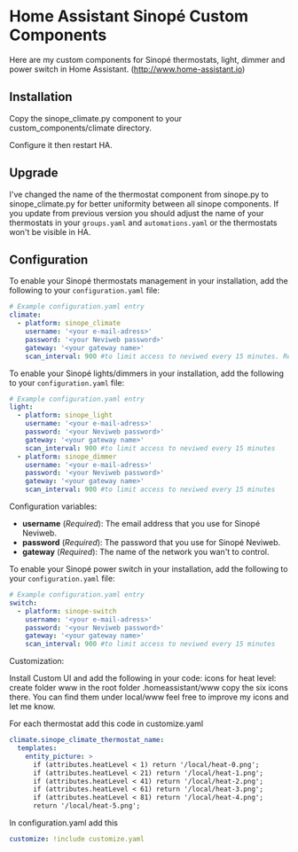# Home Assistant Sinopé Custom Components

Here are my custom components for Sinopé thermostats, light, dimmer and power switch in Home Assistant. (http://www.home-assistant.io)

## Installation
Copy the sinope_climate.py component to your custom_components/climate directory.

Configure it then restart HA.

## Upgrade

I've changed the name of the thermostat component from sinope.py to sinope_climate.py for better uniformity between all sinope components. If you update from previous version you should adjust the name of your thermostats in your `groups.yaml` and `automations.yaml` or the thermostats won't be visible in HA.

## Configuration

To enable your Sinopé thermostats management in your installation, add the following to your `configuration.yaml` file:

```yaml
# Example configuration.yaml entry
climate:
  - platform: sinope_climate
    username: '<your e-mail-adress>'
    password: '<your Neviweb password>'
    gateway: '<your gateway name>'
    scan_interval: 900 #to limit access to neviwed every 15 minutes. Requested by Sinope. They will upgrade there neviweb to allow more frequent request.  
```

To enable your Sinopé lights/dimmers in your installation, add the following to your `configuration.yaml` file:
```yaml
# Example configuration.yaml entry
light:
  - platform: sinope_light
    username: '<your e-mail-adress>'
    password: '<your Neviweb password>'
    gateway: '<your gateway name>'
    scan_interval: 900 #to limit access to neviwed every 15 minutes
  - platform: sinope_dimmer
    username: '<your e-mail-adress>'
    password: '<your Neviweb password>'
    gateway: '<your gateway name>'
    scan_interval: 900 #to limit access to neviwed every 15 minutes  
```

Configuration variables:

- **username** (*Required*): The email address that you use for Sinopé Neviweb.
- **password** (*Required*): The password that you use for Sinopé Neviweb.
- **gateway** (*Required*): The name of the network you wan't to control.

To enable your Sinopé power switch in your installation, add the following to your `configuration.yaml` file:

```yaml
# Example configuration.yaml entry
switch:
  - platform: sinope-switch
    username: '<your e-mail-adress>'
    password: '<your Neviweb password>'
    gateway: '<your gateway name>'
    scan_interval: 900 #to limit access to neviwed every 15 minutes  
```
Customization:

Install Custom UI and add the following in your code:
icons for heat level: create folder www in the root folder .homeassistant/www
copy the six icons there. You can find them under local/www
feel free to improve my icons and let me know.

For each thermostat add this code in customize.yaml
```yaml
climate.sinope_climate_thermostat_name:
  templates:
    entity_picture: >
      if (attributes.heatLevel < 1) return '/local/heat-0.png';
      if (attributes.heatLevel < 21) return '/local/heat-1.png';
      if (attributes.heatLevel < 41) return '/local/heat-2.png';
      if (attributes.heatLevel < 61) return '/local/heat-3.png';
      if (attributes.heatLevel < 81) return '/local/heat-4.png';
      return '/local/heat-5.png';
 ```  
 In configuration.yaml add this
```yaml
customize: !include customize.yaml
``` 
